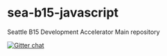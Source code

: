 sea-b15-javascript
==========

Seattle B15 Development Accelerator Main repository

[![Gitter chat](https://badges.gitter.im/codefellows/sea-b15-javascript.png)](https://gitter.im/codefellows/sea-b15-javascript)
